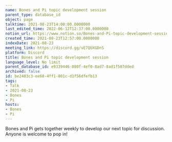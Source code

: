 ```yaml
---
name: Bones and Pi topic development session
parent_type: database_id
object: page
talktime: 2021-08-23T14:00:00.0000000
last_edited_time: 2022-06-12T12:37:00.0000000
notion_url: https://www.notion.so/Bones-and-Pi-topic-development-session-be2403c3ee604ff1801cd1f56dfefb13
created_time: 2021-08-23T12:57:00.0000000
indexDate: 2021-08-23
meeting_link: https://discord.gg/vE7QUXGDnS
platform: Discord
title: Bones and Pi topic development session
language_level: No limit
parent_database_id: e9339446-880f-4ef0-8ad7-8ad1f507dded
archived: false
id: be2403c3-ee60-4ff1-801c-d1f56dfefb13
tags:
- Talk
- 2021-08-23
- Bones
- Pi
hosts:
- Bones
- Pi
---
```


Bones and Pi gets together weekly to develop our next topic for discussion.
Anyone is welcome to pop in!










